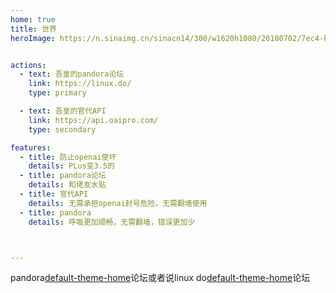 ```yaml
---
home: true
title: 世界
heroImage: https://n.sinaimg.cn/sinacn14/300/w1620h1080/20180702/7ec4-hespqry6080115.jpg


actions:
  - text: 吾皇的pandora论坛
    link: https://linux.do/
    type: primary

  - text: 吾皇的官代API
    link: https://api.oaipro.com/
    type: secondary

features:
  - title: 防止openai使坏
    details: PLus变3.5的
  - title: pandora论坛
    details: 和佬友水贴
  - title: 官代API
    details: 无需承担openai封号危险，无需翻墙使用
  - title: pandora
    details: 呼吸更加顺畅，无需翻墙，错误更加少



---
```


pandora[default-theme-home]论坛或者说linux do[default-theme-home]论坛

[default-theme-home]: https://linux.do/

